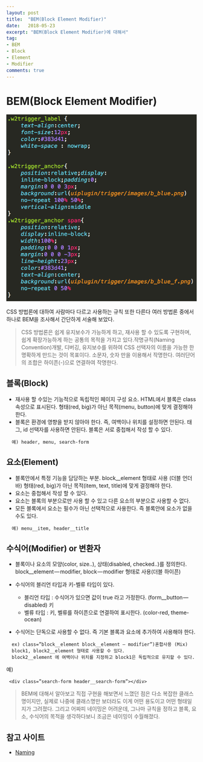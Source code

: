 ```yaml
---
layout: post
title:  "BEM(Block Element Modifier)"
date:   2018-05-23
excerpt: "BEM(Block Element Modifier)에 대해서"
tag:
- BEM
- Block
- Element
- Modifier
comments: true
---
```


**BEM(Block Element Modifier)**
===

![예시](../../assets/img/bem1.png)

CSS 방법론에 대하여 사람마다 다르고 사용하는 규칙 또한 다른다 여러 방법론 중에서 하나로 BEM을 조사해서 간단하게 서술해 보았다.


> CSS 방법론은 쉽게 유지보수가 가능하게 하고, 재사용 할 수 있도록 구현하며, 쉽게 확장가능하게 하는 공통의 목적을 가지고 있다.작명규칙(Naming Convention)개발, 디버깅, 유지보수를 위하여 CSS 선택자의 이름을 가능한 한 명확하게 만드는 것이 목표이다.
소문자, 숫자 만을 이용해서 작명한다.
여러단어의 조합은 하이픈(-)으로 연결하여 작명한다.

## 블록(Block)  
- 재사용 할 수있는 기능적으로 독립적인 페이지 구성 요소. HTML에서 블록은 class 속성으로 표시된다.
형태(red, big)가 아닌 목적(menu, button)에 맞게 결정해야 한다.
- 블록은 환경에 영향을 받지 않아야 한다. 즉, 여백이나 위치를 설정하면 안된다.
태그, id 선택자를 사용하면 안된다.
블록은 서로 중첩해서 작성 할 수 있다.

```
  예) header, menu, search-form
```

## 요소(Element)

- 블록안에서 특정 기능을 담당하는 부분.
block__element 형태로 사용 (더블 언더바)
형태(red, big)가 아닌 목적(item, text, title)에 맞게 결정해야 한다.
- 요소는 중첩해서 작성 할 수 있다.
- 요소는 블록의 부분으로만 사용 할 수 있고 다른 요소의 부분으로 사용할 수 없다.
- 모든 블록에서 요소는 필수가 아닌 선택적으로 사용한다. 즉 블록안에 요소가 없을 수도 있다.

```
  예) menu__item, header__title
```

## 수식어(Modifier) or 변환자

- 블록이나 요소의 모양(color, size..), 상태(disabled, checked..)를 정의한다.
block__element — modifier, block — modifier 형태로 사용(더블 하이픈)
- 수식어의 블리언 타입과 키-벨류 타입이 있다.

  - 블리언 타입 : 수식어가 있으면 값이 true 라고 가정한다. (form__button — disabled)
키
  - 벨류 타입 : 키, 벨류를 하이픈으로 연결하여 표시한다. (color-red, theme-ocean)

- 수식어는 단독으로 사용할 수 없다. 즉 기본 블록과 요소에 추가하여 사용해야 한다. 

``` 
  ex) class=”block__element block__element — modifier”)혼합사용 (Mix)
  block1, block2__element 형태로 사용할 수 있다.
  block2__element 에 여백이나 위치를 지정하고 block1은 독립적으로 유지할 수 있다.
```
예)

<div class=”header”>

     <div class=”search-form header__search-form”></div>

</div>


> BEM에 대해서 알아보고 직접 구현을 해보면서 느꼈던 점은 다소 복잡한 클래스 명이지만, 실제로 나중에 클래스명만 보더라도 이게 어떤 용도이고 어떤 형태일지가 그려졌다. 그리고 어짜피 네이밍은 어려운데, 그나마 규칙을 정하고 블록, 요소, 수식어의 목적을 생각하다보니 조금은 네이밍이 수월해졌다.


## 참고 사이트

- [Naming](http://getbem.com/naming/)

